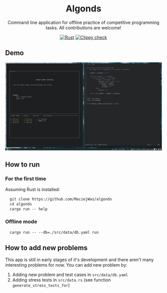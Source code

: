 <div align="center">
  
# Algonds

Command line application for offline practice of competitive programming tasks. All contributions are welcome!

[![Rust](https://github.com/MaciejWas/algonds/actions/workflows/rust.yml/badge.svg?branch=main)](https://github.com/MaciejWas/algonds/actions/workflows/rust.yml)
[![Clippy check](https://github.com/MaciejWas/algonds/actions/workflows/clippy_check.yaml/badge.svg?branch=main)](https://github.com/MaciejWas/algonds/actions/workflows/clippy_check.yaml)  
 
</div>





## Demo
<img src="./assets/demo1.gif">

## How to run
### For the first time
Assuming Rust is installed:
```
  git clone https://github.com/MaciejWas/algonds
  cd algonds
  cargo run -- help
```

### Offline mode
```
  cargo run -- --db=./src/data/db.yaml run
```

## How to add new problems
This app is still in early stages of it's development and there aren't many interesting problems for now. You can add new problem by:
  1. Adding new problem and test cases in `src/data/db.yaml`
  2. Adding stress tests in `src/data.rs` (see function `generate_stress_tests_for`)


